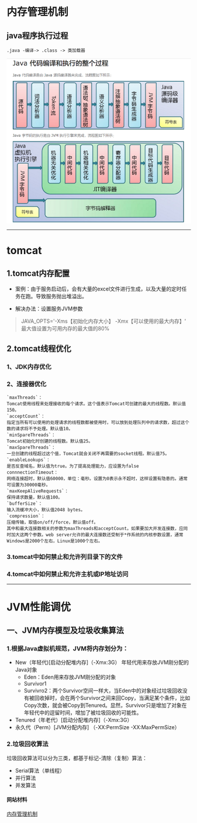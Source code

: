 # 内存管理机制

## java程序执行过程
    .java -编译-> .class -> 类加载器

![编译流程图](compilerProcess.jpg)
 
 ---------
# tomcat
## 1.tomcat内存配置
* 案例：由于服务启动后，会有大量的excel文件进行生成，以及大量的定时任务在跑。导致服务抛出堆溢出。

* 解决办法：设置服务JVM参数
> JAVA_OPTS='-Xms【初始化内存大小】 -Xmx【可以使用的最大内存】'
> 最大值设置为可用内存的最大值的80%

## 2.tomcat线程优化
### 1、JDK内存优化
### 2、连接器优化
    `maxThreads`：
    Tomcat使用线程来处理接收的每个请求。这个值表示Tomcat可创建的最大的线程数。默认值150。
    `acceptCount`：
    指定当所有可以使用的处理请求的线程数都被使用时，可以放到处理队列中的请求数，超过这个数的请求将不予处理。默认值10。
    `minSpareThreads`：
    Tomcat初始化时创建的线程数。默认值25。
    `maxSpareThreads`：
    一旦创建的线程超过这个值，Tomcat就会关闭不再需要的socket线程。默认值75。
    `enableLookups`：
    是否反查域名，默认值为true。为了提高处理能力，应设置为false
    connnectionTimeout：
    网络连接超时，默认值60000，单位：毫秒。设置为0表示永不超时，这样设置有隐患的。通常可设置为30000毫秒。
    `maxKeepAliveRequests`：
    保持请求数量，默认值100。
    `bufferSize`：
    输入流缓冲大小，默认值2048 bytes。
    `compression`：
    压缩传输，取值on/off/force，默认值off。
    其中和最大连接数相关的参数为maxThreads和acceptCount。如果要加大并发连接数，应同时加大这两个参数。web server允许的最大连接数还受制于*作系统的内核参数设置，通常Windows是2000个左右，Linux是1000个左右。
### 3.tomcat中如何禁止和允许列目录下的文件
### 4.tomcat中如何禁止和允许主机或IP地址访问

---------
# JVM性能调优

## 一、JVM内存模型及垃圾收集算法
### 1.根据Java虚拟机规范，JVM将内存划分为：
- New（年轻代)[启动分配堆内存]（-Xmx:3G）
   年轻代用来存放JVM刚分配的Java对象
   - Eden：Eden用来存放JVM刚分配的对象
   - Survivor1
   - Survivro2：两个Survivor空间一样大，当Eden中的对象经过垃圾回收没有被回收掉时，会在两个Survivor之间来回Copy，当满足某个条件，比如Copy次数，就会被Copy到Tenured。显然，Survivor只是增加了对象在年轻代中的逗留时间，增加了被垃圾回收的可能性。
- Tenured（年老代）[启动分配堆内存]（-Xmx:3G）
- 永久代（Perm）[JVM分配内存] （-XX:PermSize -XX:MaxPermSize）

###  2.垃圾回收算法
垃圾回收算法可以分为三类，都基于标记-清除（复制）算法：
- Serial算法（单线程）
- 并行算法
- 并发算法 
    
  
 #### 网站材料
 [内存管理机制][1]
 
 [1]:  https://www.cnblogs.com/KingIceMou/p/6967129.html